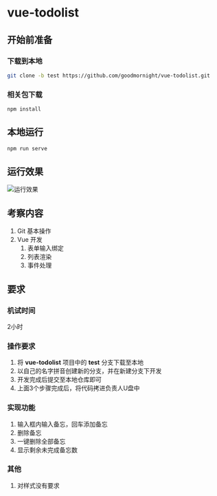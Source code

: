 # vue-todolist

## 开始前准备

### 下载到本地

```bash
git clone -b test https://github.com/goodmornight/vue-todolist.git
```

### 相关包下载

```bash
npm install
```

## 本地运行

```bash
npm run serve
```

## 运行效果

![运行效果](https://github.com/goodmornight/vue-todolist/blob/test/src/assets/example.jpg?raw=true)

## 考察内容

1. Git 基本操作
2. Vue 开发
   1. 表单输入绑定
   2. 列表渲染
   3. 事件处理

## 要求

### 机试时间

2小时

### 操作要求

1. 将 **vue-todolist** 项目中的 **test** 分支下载至本地
2. 以自己的名字拼音创建新的分支，并在新建分支下开发
3. 开发完成后提交至本地仓库即可
4. 上面3个步骤完成后，将代码拷进负责人U盘中

### 实现功能

1. 输入框内输入备忘，回车添加备忘
2. 删除备忘
3. 一键删除全部备忘
4. 显示剩余未完成备忘数

### 其他

1. 对样式没有要求

 